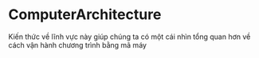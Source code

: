 # ComputerArchitecture
Kiến thức về lĩnh vực này giúp chúng ta có một cái nhìn tổng quan hơn về cách vận hành chương trình bằng mã máy
